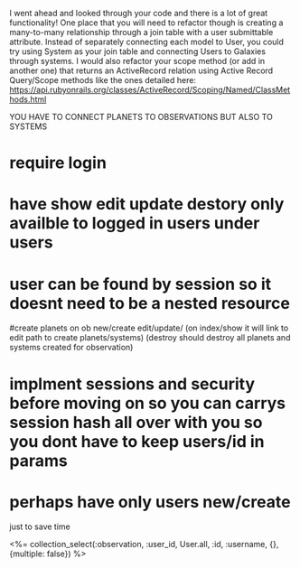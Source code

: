I went ahead and looked through your code and there is a lot of great functionality! One place that you will need to refactor though is creating a many-to-many relationship through a join table with a user submittable attribute. Instead of separately connecting each model to User, you could try using System as your join table and connecting Users to Galaxies through systems. I would also refactor your scope method (or add in another one) that returns an ActiveRecord relation using Active Record Query/Scope methods like the ones detailed here: https://api.rubyonrails.org/classes/ActiveRecord/Scoping/Named/ClassMethods.html

YOU HAVE TO CONNECT PLANETS TO OBSERVATIONS
BUT ALSO TO SYSTEMS

# require login

# have show edit update destory only availble to logged in users under users

# user can be found by session so it doesnt need to be a nested resource

#create planets on ob new/create edit/update/
(on index/show it will link to edit path to create planets/systems)
(destroy should destroy all planets and systems created for observation)

# implment sessions and security before moving on so you can carrys session hash all over with you so you dont have to keep users/id in params

# perhaps have only users new/create

just to save time

<%= collection_select(:observation, :user_id, User.all, :id, :username, {}, {multiple: false}) %>
